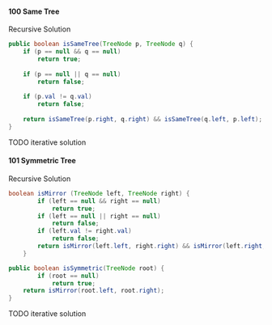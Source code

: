 #### 100 Same Tree
Recursive Solution
```java
public boolean isSameTree(TreeNode p, TreeNode q) {
    if (p == null && q == null)
        return true;
    
    if (p == null || q == null)
        return false;
    
    if (p.val != q.val)
        return false;
    
    return isSameTree(p.right, q.right) && isSameTree(q.left, p.left);
}
```
TODO iterative solution

#### 101 Symmetric Tree
Recursive Solution
```java
boolean isMirror (TreeNode left, TreeNode right) {
        if (left == null && right == null)
            return true;
        if (left == null || right == null)
            return false;
        if (left.val != right.val)
            return false;
        return isMirror(left.left, right.right) && isMirror(left.right, right.left);
    }

public boolean isSymmetric(TreeNode root) {
        if (root == null)
            return true;
    return isMirror(root.left, root.right);
}
```
TODO iterative solution

